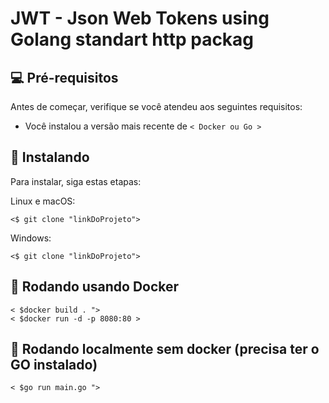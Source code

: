# JWT - Json Web Tokens using Golang standart http packag

## 💻 Pré-requisitos

Antes de começar, verifique se você atendeu aos seguintes requisitos:
* Você instalou a versão mais recente de `< Docker ou Go >`

## 🚀 Instalando <app>

Para instalar, siga estas etapas:

Linux e macOS:
```
<$ git clone "linkDoProjeto">
```

Windows:
```
<$ git clone "linkDoProjeto">
```

## 🚀 Rodando usando Docker

```
< $docker build . ">
< $docker run -d -p 8080:80 >
```

## 🚀 Rodando localmente sem docker (precisa ter o GO instalado)

```
< $go run main.go ">
```